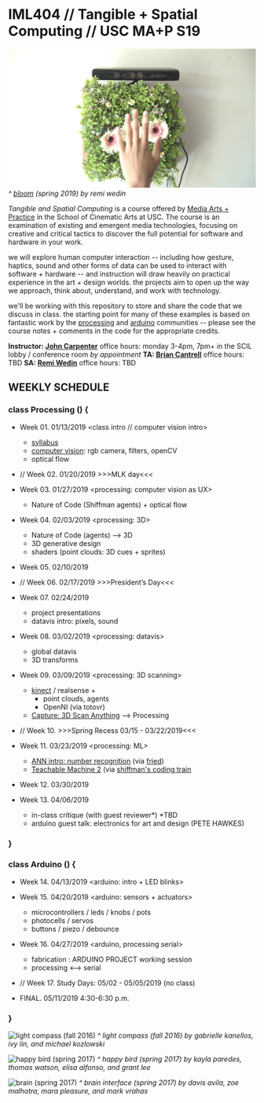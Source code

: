 # IML404 // Tangible + Spatial Computing // USC MA+P S19

![bloom (spring 2019)](https://github.com/johnbcarpenter/USC_IML404_IMAGES/blob/master/images/remi-wedin-bloom.png)
_^ [bloom](https://www.remiwedin.com/bloom) (spring 2019) by remi wedin_

_Tangible and Spatial Computing_ is a course offered by [Media Arts + Practice](https://cinema.usc.edu/imap/index.cfm) in the School of Cinematic Arts at USC.  The course is an examination of existing and emergent media technologies, focusing on creative and critical tactics to discover the full potential for software and hardware in your work.

we will explore human computer interaction -- including how gesture, haptics, sound and other forms of data can be used to interact with software + hardware -- and instruction will draw heavily on practical experience in the art + design worlds.  the projects aim to open up the way we approach, think about, understand, and work with technology.

we'll be working with this repository to store and share the code that we discuss in class. the starting point for many of these examples is based on fantastic work by the [processing](http://www.processing.org/) and [arduino](http://www.arduino.cc/) communities -- please see the course notes + comments in the code for the appropriate credits.

**Instructor: [John Carpenter](http://johnbcarpenter.com)**
office hours: monday 3-4pm, 7pm+ in the SCIL lobby / conference room _by appointment_
**TA: [Brian Cantrell](http://www.brianacantrell.com)**
office hours: TBD
**SA: [Remi Wedin](https://www.remiwedin.com)**
office hours: TBD

## WEEKLY SCHEDULE

### class Processing () {
- Week 01. 01/13/2019 <class intro // computer vision intro>
  - [syllabus](http://github.com/johnbcarpenter/USC_IML404/blob/master/SYLLABUS/IML404-MAP-SPRING2020.pdf)
  - [computer vision](https://github.com/johnbcarpenter/USC_IML404/tree/master/notes_md/computer-vision.md): rgb camera, filters, openCV
  - optical flow

- // Week 02. 01/20/2019 >>>MLK day<<<

- Week 03. 01/27/2019 <processing: computer vision as UX>
  - Nature of Code (Shiffman agents) + optical flow

- Week 04. 02/03/2019 <processing: 3D>
  - Nature of Code (agents) —> 3D
  - 3D generative design
  - shaders (point clouds: 3D cues + sprites)

- Week 05. 02/10/2019 <PROCESSING PROJECT01 working session>

- // Week 06. 02/17/2019 >>>President’s Day<<<

- Week 07. 02/24/2019 **<PROCESSING PROJECT01 REVIEW>**
  - project presentations
  - datavis intro: pixels, sound

- Week 08. 03/02/2019 <processing: datavis>
  - global datavis
  - 3D transforms

- Week 09. 03/09/2019 <processing: 3D scanning>
  - [kinect](https://github.com/johnbcarpenter/USC_IML404/tree/master/computer-vision2.md) / realsense +
    - point clouds, agents
    - OpenNI (via totovr)
  - [Capture: 3D Scan Anything](https://apps.apple.com/ca/app/capture-3d-scan-anything/id1444183458) --> Processing

- // Week 10. >>>Spring Recess 03/15 - 03/22/2019<<<

- Week 11. 03/23/2019 <processing: ML>
  - [ANN intro: number recognition](https://github.com/johnbcarpenter/USC_IML404/tree/master/ARTIFICIAL_NEURAL_NETWORKS/Fried_ANN_tutorial) (via [fried](https://medium.com/typeme/lets-code-a-neural-network-from-scratch-part-1-24f0a30d7d62))
  - [Teachable Machine 2](https://teachablemachine.withgoogle.com/train) (via [shiffman's coding train](https://thecodingtrain.com/TeachableMachine/index.html)

- Week 12. 03/30/2019 <PROCESSING PROJECT02 working session>

- Week 13. 04/06/2019 **<PROCESSING PROJECT02 REVIEW>**
  - in-class critique (with guest reviewer*) *TBD
  - arduino guest talk: electronics for art and design (PETE HAWKES)
### }

### class Arduino () {
- Week 14. 04/13/2019 <arduino: intro + LED blinks>

- Week 15. 04/20/2019 <arduino: sensors + actuators>
  - microcontrollers / leds / knobs / pots
  - photocells / servos
  - buttons / piezo / debounce

- Week 16. 04/27/2019 <arduino, processing serial>
  - fabrication : ARDUINO PROJECT working session
  - processing <--> serial

- // Week 17. Study Days: 05/02 - 05/05/2019 (no class)

- FINAL. 05/11/2019 4:30-6:30 p.m. **<ARDUINO PROJECT REVIEW>**  
### }
  
  
  
    
 
  
![light compass (fall 2016)](https://github.com/johnbcarpenter/USC_IML404_IMAGES/blob/master/images/light-compass-fall16.gif)
_^ light compass (fall 2016) by gabrielle kanellos, ivy lin, and michael kozlowski_

![happy bird (spring 2017)](https://github.com/johnbcarpenter/USC_IML404_IMAGES/blob/master/images/happy-bird-spring17.gif)
_^ happy bird (spring 2017) by kayla paredes, thomas watson, elisa alfonso, and grant lee_

![brain (spring 2017)](https://github.com/johnbcarpenter/USC_IML404_IMAGES/blob/master/images/brain-spring17.gif)
_^ brain interface (spring 2017) by davis avila, zoe malhotra, mara pleasure, and mark vrahas_
